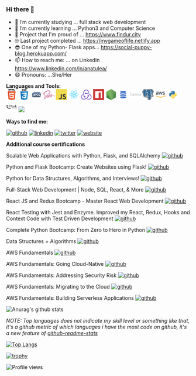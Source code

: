 ### Hi there 👋

- 🔭 I’m currently studying ... full stack web development
- 🌱 I’m currently learning ... Python3 and Computer Science
- 🤩 Project that I'm proud of ...  https://www.findur.city
- 🤓 Last project completed ... https://mygameoflife.netlify.app
- 😎 One of my Python- Flask apps... https://social-puppy-blog.herokuapp.com/
- 📫 How to reach me: ... on LinkedIn https://www.linkedin.com/in/anatulea/
- 😄 Pronouns: ...She/Her 

**Languages and Tools:**  
<code><img height="30" src="https://raw.githubusercontent.com/github/explore/80688e429a7d4ef2fca1e82350fe8e3517d3494d/topics/html/html.png"></code>
<code><img height="30" src="https://raw.githubusercontent.com/github/explore/80688e429a7d4ef2fca1e82350fe8e3517d3494d/topics/css/css.png"></code> 
<code><img height="30" src="https://raw.githubusercontent.com/github/explore/80688e429a7d4ef2fca1e82350fe8e3517d3494d/topics/less/less.png"></code> 
<code><img height="30" src="https://raw.githubusercontent.com/github/explore/80688e429a7d4ef2fca1e82350fe8e3517d3494d/topics/sass/sass.png"></code> 
<code><img height="30" src="https://raw.githubusercontent.com/github/explore/80688e429a7d4ef2fca1e82350fe8e3517d3494d/topics/javascript/javascript.png"></code>
<code><img height="30" src="https://raw.githubusercontent.com/github/explore/80688e429a7d4ef2fca1e82350fe8e3517d3494d/topics/react/react.png"></code>
<code><img height="30" src="https://raw.githubusercontent.com/github/explore/80688e429a7d4ef2fca1e82350fe8e3517d3494d/topics/redux/redux.png"></code> 
<code><img height="30" src="https://raw.githubusercontent.com/github/explore/80688e429a7d4ef2fca1e82350fe8e3517d3494d/topics/npm/npm.png"></code>
<code><img height="30" src="https://raw.githubusercontent.com/github/explore/80688e429a7d4ef2fca1e82350fe8e3517d3494d/topics/nodejs/nodejs.png"></code> 
<code><img height="30" src="https://raw.githubusercontent.com/github/explore/80688e429a7d4ef2fca1e82350fe8e3517d3494d/topics/sql/sql.png"></code> 
<code><img height="30" src="https://raw.githubusercontent.com/github/explore/80688e429a7d4ef2fca1e82350fe8e3517d3494d/topics/express/express.png"></code> 
<code><img height="30" src="https://raw.githubusercontent.com/github/explore/80688e429a7d4ef2fca1e82350fe8e3517d3494d/topics/postgresql/postgresql.png"></code> 
<code><img height="30" src="https://raw.githubusercontent.com/github/explore/80688e429a7d4ef2fca1e82350fe8e3517d3494d/topics/aws/aws.png"></code> 
<code><img height="30" src="https://raw.githubusercontent.com/github/explore/80688e429a7d4ef2fca1e82350fe8e3517d3494d/topics/python/python.png"></code> 
<code><img height="30" src="https://raw.githubusercontent.com/github/explore/80688e429a7d4ef2fca1e82350fe8e3517d3494d/topics/flask/flask.png"></code> 
<code><img height="30" src="https://tele2iot.com/wp/uploads/2017/02/pubnub.png"></code>



**Ways to find me:**

[<img src='https://cdn.jsdelivr.net/npm/simple-icons@3.0.1/icons/github.svg' alt='github' height='30'>](https://github.com/anatulea)  [<img src='https://cdn.jsdelivr.net/npm/simple-icons@3.0.1/icons/linkedin.svg' alt='linkedin' height='30'>](https://www.linkedin.com/in/anatulea//)  [<img src='https://cdn.jsdelivr.net/npm/simple-icons@3.0.1/icons/twitter.svg' alt='twitter' height='30'>](https://twitter.com/tulea_ana)  [<img src='https://cdn.jsdelivr.net/npm/simple-icons@3.0.1/icons/icloud.svg' alt='website' height='30'>](http://anatulea.com/)   

**Additional course certifications**

Scalable Web Applications with Python, Flask, and SQLAlchemy [<img src='https://cdn.jsdelivr.net/npm/simple-icons@3.0.1/icons/udemy.svg' alt='github' height='20'>](https://www.udemy.com/certificate/UC-cc8d13ff-cc20-46b1-a856-d100a6312f2f/)

Python and Flask Bootcamp: Create Websites using Flask! [<img src='https://cdn.jsdelivr.net/npm/simple-icons@3.0.1/icons/udemy.svg' alt='github' height='20'>](https://www.udemy.com/certificate/UC-503d490e-2b6e-48dd-8e21-3fb4b36d4e3e/)

Python for Data Structures, Algorithms, and Interviews!  [<img src='https://cdn.jsdelivr.net/npm/simple-icons@3.0.1/icons/udemy.svg' alt='github' height='20'>](https://www.udemy.com/certificate/UC-37e5eee9-4845-4e2a-becf-6622d9282f8b/)

Full-Stack Web Development | Node, SQL, React, & More  [<img src='https://cdn.jsdelivr.net/npm/simple-icons@3.0.1/icons/udemy.svg' alt='github' height='20'>](http://ude.my/UC-9fe32c48-d0b9-4929-aa91-510881de3a0e)

React JS and Redux Bootcamp - Master React Web Development  [<img src='https://cdn.jsdelivr.net/npm/simple-icons@3.0.1/icons/udemy.svg' alt='github' height='20'>](https://www.udemy.com/certificate/UC-2c7dfb9f-8ed3-498a-8c99-e421a6171957/)

React Testing with Jest and Enzyme.
Improved my React, Redux, Hooks and Context Code with Test Driven Development [<img src='https://cdn.jsdelivr.net/npm/simple-icons@3.0.1/icons/udemy.svg' alt='github' height='20'>](https://www.udemy.com/certificate/UC-adf83765-0da2-495a-9e97-0d64bb03d250/)

Complete Python Bootcamp: From Zero to Hero in Python [<img src='https://cdn.jsdelivr.net/npm/simple-icons@3.0.1/icons/udemy.svg' alt='github' height='20'>](http://ude.my/UC-0cafdaa1-8670-4c08-aef7-a76c4f56402f)

Data Structures + Algorithms [<img src='https://cdn.jsdelivr.net/npm/simple-icons@3.0.1/icons/udemy.svg' alt='github' height='20'>](https://www.udemy.com/certificate/UC-163c77ff-6cc4-44f4-89d9-4e9f38af6ac8/)


AWS Fundamentals [<img src='https://cdn.jsdelivr.net/npm/simple-icons@3.0.1/icons/coursera.svg' alt='github' height='20'>](https://coursera.org/share/c8a919fced58e3a57525f2b617e816ee)

AWS Fundamentals: Going Cloud-Native [<img src='https://cdn.jsdelivr.net/npm/simple-icons@3.0.1/icons/coursera.svg' alt='github' height='20'>](https://coursera.org/share/2f3b75dd771b234889dd9a302e5142d7)

AWS Fundamentals: Addressing Security Risk [<img src='https://cdn.jsdelivr.net/npm/simple-icons@3.0.1/icons/coursera.svg' alt='github' height='20'>](https://coursera.org/share/3c5838482a549d39f3158e9ac5fbdd73)

AWS Fundamentals: Migrating to the Cloud [<img src='https://cdn.jsdelivr.net/npm/simple-icons@3.0.1/icons/coursera.svg' alt='github' height='20'>](https://coursera.org/share/f8d945e76ef8dfc7213f7b088a969131)

AWS Fundamentals: Building Serverless Applications [<img src='https://cdn.jsdelivr.net/npm/simple-icons@3.0.1/icons/coursera.svg' alt='github' height='20'>](https://coursera.org/share/267d16e0ae0510d9af4149a7e6fa0c0d)





![Anurag's github stats](https://github-readme-stats.vercel.app/api?username=anatulea&show_icons=true&theme=vue)

*NOTE: Top languages does not indicate my skill level or something like that, it's a github metric of which languages i have the most code on github, it's a new feature of [github-readme-stats](https://github.com/anuraghazra/github-readme-stats)*

 [![Top Langs](https://github-readme-stats.vercel.app/api/top-langs/?username=anatulea&layout=compact&hide=jupyter%20notebook)](https://github.com/anuraghazra/github-readme-stats)
 
 
 [![trophy](https://github-profile-trophy.vercel.app/?username=anatulea&rank=SECRET,SSS,SS,S,AAA,AA,A,B,C&margin-w=15)](https://github.com/ryo-ma/github-profile-trophy)
 
 
 ![Profile views](https://gpvc.arturio.dev/anatulea)  


